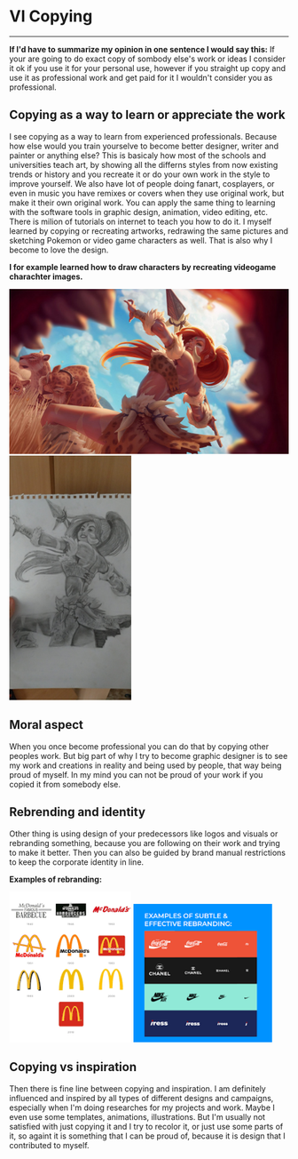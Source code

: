 # VI Copying
------------
**If I'd have to summarize my opinion in one sentence I would say this:**
If your are going to do exact copy of sombody else's work or ideas I consider it ok if you use it for your personal use, however if you straight up copy and use it as professional work and get paid for it I wouldn't consider you as professional. 

## Copying as a way to learn or appreciate the work
I see copying as a way to learn from experienced professionals. Because how else would you train yourselve to become better designer, writer and painter or anything else? This is basicaly how most of the schools and universities teach art, by showing all the differns styles from now existing trends or history and you recreate it or do your own work in the style to improve yourself. We also have lot of people doing fanart, cosplayers, or even in music you have remixes or covers when they use original work, but make it their own original work. You can apply the same thing to learning with the software tools in graphic design, animation, video editing, etc. There is milion of tutorials on internet to teach you how to do it. I myself learned by copying or recreating artworks, redrawing the same pictures and sketching Pokemon or video game characters as well. That is also why I become to love the design.

**I for example learned how to draw characters by recreating videogame charachter images.**

<img src="./img/lol-skin.jpg" alt="lol-skin.jpg" width="550"/> <img src="./img/skin-drawing.jpg" alt="skin-drawing.jpg" width="220"/>

## Moral aspect
When you once become professional you can do that by copying other peoples work. But big part of why I try to become graphic designer is to see my work and creations in reality and being used by people, that way being proud of myself. In my mind you can not be proud of your work if you copied it from somebody else.

## Rebrending and identity
Other thing is using design of your predecessors like logos and visuals or rebranding something, because you are following on their work and trying to make it better. Then you can also be guided by brand manual restrictions to keep the corporate identity in line. 

**Examples of rebranding:**

<img src="./img/rebranding.png" alt="rebranding.png" width="220"/>  <img src="./img/rebranding-2.png" alt="rebranding-2.png" width="250"/>

## Copying vs inspiration
Then there is fine line between copying and inspiration. I am definitely influenced and inspired by all types of different designs and campaigns, especially when I'm doing researches for my projects and work. Maybe I even use some templates, animations, illustrations. But I'm usually not satisfied with just copying it and I try to recolor it, or just use some parts of it, so againt it is something that I can be proud of, because it is design that I contributed to myself.
